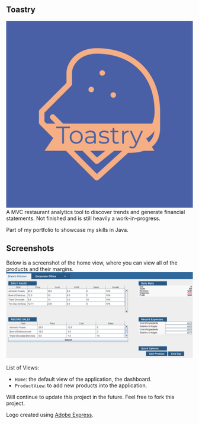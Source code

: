 ## Toastry

![Logo](media/logos/Toastry-logos.jpeg?raw=true)
A MVC restaurant analytics tool to discover trends and generate financial statements. Not finished and is still heavily a work-in-progress.

Part of my portfolio to showcase my skills in Java.

## Screenshots

Below is a screenshot of the home view, where you can view all of the products and their margins.
![Home Screenshot](media/images/home_preview.png?raw=true)

List of Views:
- `Home`: the default view of the application, the dashboard.
- `ProductView`: to add new products into the application.

Will continue to update this project in the future. Feel free to fork this project.

Logo created using [Adobe Express](https://www.adobe.com/express/create/logo).